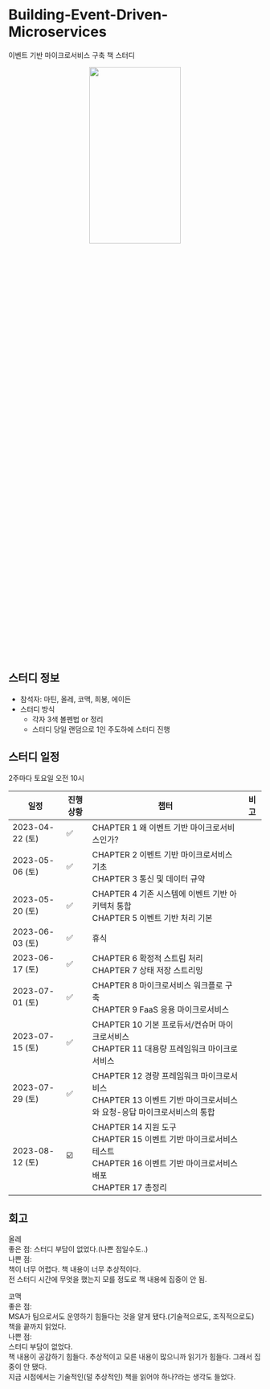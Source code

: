 # Building-Event-Driven-Microservices
이벤트 기반 마이크로서비스 구축 책 스터디

<p align="center">
  <img src="https://user-images.githubusercontent.com/34755287/233812804-dc5692d0-70ec-41ee-bb8f-683964276b95.png"  width="60%" height="30%">
</p>

## 스터디 정보
- 참석자: 마틴, 올레, 코맥, 희봉, 에이든
- 스터디 방식
  - 각자 3색 볼펜법 or 정리
  - 스터디 당일 랜덤으로 1인 주도하에 스터디 진행

## 스터디 일정
2주마다 토요일 오전 10시 

| 일정             | 진행상황  | 챕터                                                   | 비고 |
|----------------|-------|------------------------------------------------------|----|
| 2023-04-22 (토) | :white_check_mark: | CHAPTER 1 왜 이벤트 기반 마이크로서비스인가?                        |    |
| 2023-05-06 (토) | :white_check_mark: | CHAPTER 2 이벤트 기반 마이크로서비스 기초<br>CHAPTER 3 통신 및 데이터 규약 |    |
| 2023-05-20 (토) | :white_check_mark: | CHAPTER 4 기존 시스템에 이벤트 기반 아키텍처 통합<br>CHAPTER 5 이벤트 기반 처리 기본 |    |
| 2023-06-03 (토) | :white_check_mark: | 휴식 |    |
| 2023-06-17 (토) | :white_check_mark: | CHAPTER 6 확정적 스트림 처리<br>CHAPTER 7 상태 저장 스트리밍 |    |
| 2023-07-01 (토) | :white_check_mark: | CHAPTER 8 마이크로서비스 워크플로 구축<br>CHAPTER 9 FaaS 응용 마이크로서비스 |    |
| 2023-07-15 (토) | :white_check_mark: | CHAPTER 10 기본 프로듀서/컨슈머 마이크로서비스<br>CHAPTER 11 대용량 프레임워크 마이크로서비스 |    |
| 2023-07-29 (토) | :white_check_mark: | CHAPTER 12 경량 프레임워크 마이크로서비스<br>CHAPTER 13 이벤트 기반 마이크로서비스와 요청-응답 마이크로서비스의 통합 |    |
| 2023-08-12 (토) | :ballot_box_with_check: | CHAPTER 14 지원 도구<br>CHAPTER 15 이벤트 기반 마이크로서비스 테스트<br>CHAPTER 16 이벤트 기반 마이크로서비스 배포<br>CHAPTER 17 총정리 |    |

## 회고
올레   
좋은 점: 스터디 부담이 없었다.(나쁜 점일수도..)   
나쁜 점:   
책이 너무 어렵다. 책 내용이 너무 추상적이다.   
전 스터디 시간에 무엇을 했는지 모를 정도로 책 내용에 집중이 안 됨.   

코맥   
좋은 점:   
MSA가 팀으로서도 운영하기 힘들다는 것을 알게 됐다.(기술적으로도, 조직적으로도)   
책을 끝까지 읽었다.   
나쁜 점:   
스터디 부담이 없었다.   
책 내용이 공감하기 힘들다. 추상적이고 모른 내용이 많으니까 읽기가 힘들다. 그래서 집중이 안 됐다.   
지금 시점에서는 기술적인(덜 추상적인) 책을 읽어야 하나?라는 생각도 들었다.   

